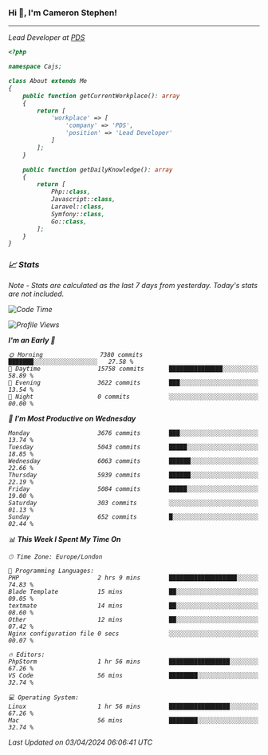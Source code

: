 ### Hi 👋, I'm Cameron Stephen!
<hr>
<p><em>Lead Developer at <a href="https://prindatasolutions.co.uk">PDS</a></p>


```php
<?php

namespace Cajs;

class About extends Me
{
    public function getCurrentWorkplace(): array
    {
        return [
            'workplace' => [
                'company' => 'PDS',
                'position' => 'Lead Developer'
            ]
        ];
    }

    public function getDailyKnowledge(): array
    {
        return [
            Php::class,
            Javascript::class,
            Laravel::class,
            Symfony::class,
            Go::class,
        ];
    }
}
```

### 📈 Stats
<p><em>Note - Stats are calculated as the last 7 days from yesterday. Today's stats are not included.</em></p>


<!--START_SECTION:waka-->
![Code Time](http://img.shields.io/badge/Code%20Time-3%2C748%20hrs-blue)

![Profile Views](http://img.shields.io/badge/Profile%20Views-0-blue)

**I'm an Early 🐤** 

```text
🌞 Morning                7380 commits        ███████░░░░░░░░░░░░░░░░░░   27.58 % 
🌆 Daytime                15758 commits       ███████████████░░░░░░░░░░   58.89 % 
🌃 Evening                3622 commits        ███░░░░░░░░░░░░░░░░░░░░░░   13.54 % 
🌙 Night                  0 commits           ░░░░░░░░░░░░░░░░░░░░░░░░░   00.00 % 
```
📅 **I'm Most Productive on Wednesday** 

```text
Monday                   3676 commits        ███░░░░░░░░░░░░░░░░░░░░░░   13.74 % 
Tuesday                  5043 commits        █████░░░░░░░░░░░░░░░░░░░░   18.85 % 
Wednesday                6063 commits        ██████░░░░░░░░░░░░░░░░░░░   22.66 % 
Thursday                 5939 commits        ██████░░░░░░░░░░░░░░░░░░░   22.19 % 
Friday                   5084 commits        █████░░░░░░░░░░░░░░░░░░░░   19.00 % 
Saturday                 303 commits         ░░░░░░░░░░░░░░░░░░░░░░░░░   01.13 % 
Sunday                   652 commits         █░░░░░░░░░░░░░░░░░░░░░░░░   02.44 % 
```


📊 **This Week I Spent My Time On** 

```text
🕑︎ Time Zone: Europe/London

💬 Programming Languages: 
PHP                      2 hrs 9 mins        ███████████████████░░░░░░   74.83 % 
Blade Template           15 mins             ██░░░░░░░░░░░░░░░░░░░░░░░   09.05 % 
textmate                 14 mins             ██░░░░░░░░░░░░░░░░░░░░░░░   08.60 % 
Other                    12 mins             ██░░░░░░░░░░░░░░░░░░░░░░░   07.42 % 
Nginx configuration file 0 secs              ░░░░░░░░░░░░░░░░░░░░░░░░░   00.07 % 

🔥 Editors: 
PhpStorm                 1 hr 56 mins        █████████████████░░░░░░░░   67.26 % 
VS Code                  56 mins             ████████░░░░░░░░░░░░░░░░░   32.74 % 

💻 Operating System: 
Linux                    1 hr 56 mins        █████████████████░░░░░░░░   67.26 % 
Mac                      56 mins             ████████░░░░░░░░░░░░░░░░░   32.74 % 
```


 Last Updated on 03/04/2024 06:06:41 UTC
<!--END_SECTION:waka-->
